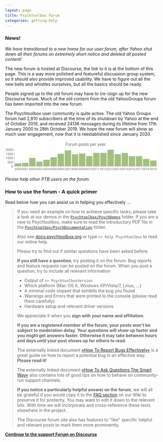 ```yaml
---
layout: page
title: Psychtoolbox Forum
categories: getting-help
---
```


### News!

*We have transitioned to a new home for our user forum, after Yahoo shut down all
their forums on extremely short notice and deleted all posted content!*

The new forum is hosted at Discourse, the link to it is at the bottom of this
page. This is a way more polished and featureful discussion group system, so
it should also provide improved usability. We have to figure out all the new
bells and whistles ourselves, but all the basics should be ready.

People signed up to the old forum may have to (re-)sign up for the new Discourse
forum. Much of the old content from the old YahooGroups forum has been imported
into the new forum.

The Psychtoolbox user community is quite active. The old Yahoo Groups forum had
2,810 subscribers at the time of its shutdown by Yahoo at the end of October 2019,
and received 24136 messages during its lifetime from 17th January 2000 to 28th
October 2019. We hope the new forum will show as much user engagement, now that
it is reestablished since January 2020.


![Histogram of forum postings](images/ForumUsersChart.png)

<!--- This is how you let Google chart api plot the chart:
![Histogram of forum postings](http://chart.apis.google.com/chart?chxr=0,0,2000|1,2000,2019&chbh=a&chco=A2C180&chd=t:327,398,988,539,771,1084,1498,1911,1439,1524,1219,1614,1618,2076,1451,1596,1218,1212,879,681&chds=0,2000&chs=500x100&cht=bvg&chts=676767,13.5&chtt=Forum+posts+per+year&chxs=1,676767,10,0,lt,676767&chxt=y,x)
--->

*Please help other PTB users on the forum*. 

### How to use the forum - A quick primer

Read below how you can assist us in helping you effectively ...

> If you need an example on how to achieve specific tasks, please take a look
> at our demos in the [`Psychtoolbox/PsychDemos`][docs-demos] folder. If you
> are a new to Psychtoolbox, make sure to read the introductory PDF file in the
> [`Psychtoolbox/PsychDocumentation`][docs-documentation] folder. 
> 
> Also see [docs.psychtoolbox.org](http://docs.psychtoolbox.org) or type `>>
> help Psychtoolbox` to read our online help.
> 
> Please try to find out if similar questions have been asked before.
> 
> **If you still have a question**, try posting it on the forum. Bug reports and
> feature requests can be posted on the forum. When you post a question, try to
> include all relevant information 
> 
> - Output of `>> PsychtoolboxVersion`
> - Which platform (Mac OS X, Windows XP/Vista/7, Linux, ...) 
> - A minimal code snippet that exhibits the bug you found
> - Warnings and Errors that were printed to the console (please read them carefully)
> - Hardware setup and relevant driver versions
> 
> We appreciate it when you **sign with your name and affiliation**.
> 
> **If you are a registered member of the forum, your posts won't be subject to moderation
> delay. Your questions will show up faster and you might get answers faster. Otherwise
> it may take between hours and days until your post shows up for others to read.**
>
> The externally linked document [»How To Report Bugs Effectively«](http://www.chiark.greenend.org.uk/~sgtatham/bugs.html) is a great
> guide on how to report a potential bug in an effective way. **Please read it!**
> 
> The externally linked document [»How To Ask Questions The Smart Way«](http://www.catb.org/~esr/faqs/smart-questions.html) also contains
> lots of good tips on how to behave on community-run support channels. 
> 
> **If you notice a particularly helpful answer on the forum**, we will all be
> grateful if you would copy it to the [FAQ section][faq] on our Wiki to preserve it for posterity.  You may want to
> edit it down to the relevant bits. With time we will incorporate and cross-reference these texts elsewhere in the
> project.
>
> The Discourse forum site also has features to "like" specific helpful and relevant posts to mark them more prominently.


**[Continue to the support Forum on Discourse][forum]**

  [docs-demos]: http://docs.psychtoolbox.org/PsychDemos
  [docs-documentation]: http://docs.psychtoolbox.org/PsychDocumentation
  [forum]: https://psychtoolbox.discourse.group
  [faq]: https://github.com/Psychtoolbox-3/Psychtoolbox-3/wiki/FAQ
